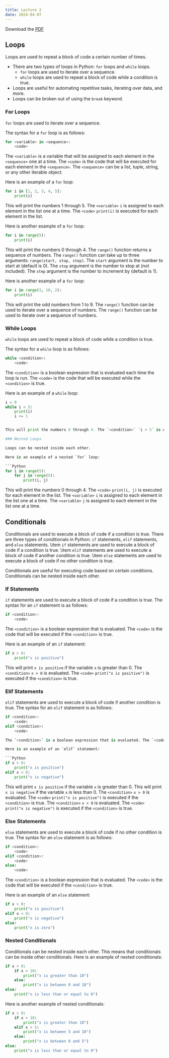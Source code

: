 ```yaml
---
title: Lecture 2
date: 2024-04-07
---
```


Download the <a href="/Introduction to Python/Lectures/Lecture_02/lecture2.pdf">PDF</a>

## Loops

Loops are used to repeat a block of code a certain number of times. 
- There are two types of loops in Python: `for` loops and `while` loops.
    - `for` loops are used to iterate over a sequence.
    - `while` loops are used to repeat a block of code while a condition is true.
- Loops are useful for automating repetitive tasks, iterating over data, and more.
- Loops can be broken out of using the `break` keyword.

### For Loops

`for` loops are used to iterate over a sequence.

The syntax for a `for` loop is as follows:

```Python
for <variable> in <sequence>:
    <code>
```

The `<variable>` is a variable that will be assigned to each element in the `<sequence>` one at a time. The `<code>` is the code that will be executed for each element in the `<sequence>`. The `<sequence>` can be a list, tuple, string, or any other iterable object.

Here is an example of a `for` loop:
        
```Python
for i in [1, 2, 3, 4, 5]:
    print(i)
```

This will print the numbers 1 through 5. The `<variable>` `i` is assigned to each element in the list one at a time. The `<code>` `print(i)` is executed for each element in the list.


Here is another example of a `for` loop:

```Python
for i in range(5):
    print(i)
```

This will print the numbers 0 through 4. The `range()` function returns a sequence of numbers. The `range()` function can take up to three arguments: `range(start, stop, step)`. The `start` argument is the number to start at (default is 0). The `stop` argument is the number to stop at (not included). The `step` argument is the number to increment by (default is 1).

Here is another example of a `for` loop:

```Python
for i in range(1, 10, 2):
    print(i)
```

This will print the odd numbers from 1 to 9. The `range()` function can be used to iterate over a sequence of numbers. The `range()` function can be used to iterate over a sequence of numbers.


### While Loops

`while` loops are used to repeat a block of code while a condition is true.

The syntax for a `while` loop is as follows:

```Python
while <condition>:
    <code>
```
The `<condition>` is a boolean expression that is evaluated each time the loop is run. The `<code>` is the code that will be executed while the `<condition>` is true.

 Here is an example of a `while` loop:

```Python
i = 0
while i < 5:
    print(i)
    i += 1


This will print the numbers 0 through 4. The `<condition>` `i < 5` is evaluated each time the loop is run. The `<code>` `print(i)` is executed while the `<condition>` is true. The `<code>` `i += 1` increments the variable `i` by 1 each time the loop is run.

### Nested Loops

Loops can be nested inside each other.

Here is an example of a nested `for` loop:

```Python
for i in range(5):
    for j in range(5):
        print(i, j)
```

This will print the numbers 0 through 4. The `<code>` `print(i, j)` is executed for each element in the list. The `<variable>` `i` is assigned to each element in the list one at a time. The `<variable>` `j` is assigned to each element in the list one at a time.

## Conditionals

Conditionals are used to execute a block of code if a condition is true. There are three types of conditionals in Python: `if` statements, `elif` statements, and `else` statements.
\item `if` statements are used to execute a block of code if a condition is true.
\item `elif` statements are used to execute a block of code if another condition is true.
\item `else` statements are used to execute a block of code if no other condition is true.

Conditionals are useful for executing code based on certain conditions. Conditionals can be nested inside each other.

### If Statements

`if` statements are used to execute a block of code if a condition is true. The syntax for an `if` statement is as follows:

```Python
if <condition>:
    <code>
```
The `<condition>` is a boolean expression that is evaluated. The `<code>` is the code that will be executed if the `<condition>` is true.

Here is an example of an `if` statement:

```Python
if x > 0:
    print("x is positive")
```
This will print `x is positive` if the variable `x` is greater than 0. The `<condition>` `x > 0` is evaluated. The `<code>` `print("x is positive")` is executed if the `<condition>` is true.

### Elif Statements

`elif` statements are used to execute a block of code if another condition is true. The syntax for an `elif` statement is as follows:

```Python
if <condition>:
    <code>
elif <condition>:
    <code>

The `<condition>` is a boolean expression that is evaluated. The `<code>` is the code that will be executed if the `<condition>` is true.

Here is an example of an `elif` statement:

```Python
if x > 0:
    print("x is positive")
elif x < 0:
    print("x is negative") 
```

This will print `x is positive` if the variable `x` is greater than 0. This will print `x is negative` if the variable `x` is less than 0. The `<condition>` `x > 0` is evaluated. The `<code>` `print("x is positive")` is executed if the `<condition>` is true. The `<condition>` `x < 0` is evaluated. The `<code>` `print("x is negative")` is executed if the `<condition>` is true.

### Else Statements

`else` statements are used to execute a block of code if no other condition is true. The syntax for an `else` statement is as follows:

```Python
if <condition>:
    <code>
elif <condition>:
    <code>
else:
    <code>
```

The `<condition>` is a boolean expression that is evaluated. The `<code>` is the code that will be executed if the `<condition>` is true.

Here is an example of an `else` statement:

```Python
if x > 0:
    print("x is positive")
elif x < 0:
    print("x is negative")
else:
    print("x is zero")
```

### Nested Conditionals

Conditionals can be nested inside each other. This means that conditionals can be inside other conditionals. Here is an example of nested conditionals:

```Python
if x > 0:
    if x > 10:
        print("x is greater than 10")
    else:
        print("x is between 0 and 10")
else:
    print("x is less than or equal to 0")
```

Here is another example of nested conditionals:

```Python
if x > 0:
    if x > 10:
        print("x is greater than 10")
    elif x > 5:
        print("x is between 5 and 10")
    else:
        print("x is between 0 and 5")
else:
    print("x is less than or equal to 0")
```
